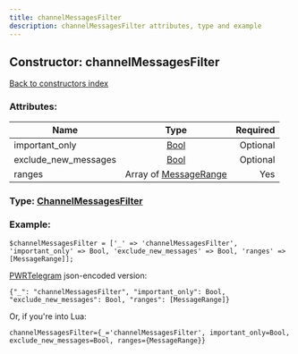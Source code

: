 ```yaml
---
title: channelMessagesFilter
description: channelMessagesFilter attributes, type and example
---
```

## Constructor: channelMessagesFilter  
[Back to constructors index](index.md)



### Attributes:

| Name     |    Type       | Required |
|----------|:-------------:|---------:|
|important\_only|[Bool](../types/Bool.md) | Optional|
|exclude\_new\_messages|[Bool](../types/Bool.md) | Optional|
|ranges|Array of [MessageRange](../types/MessageRange.md) | Yes|



### Type: [ChannelMessagesFilter](../types/ChannelMessagesFilter.md)


### Example:

```
$channelMessagesFilter = ['_' => 'channelMessagesFilter', 'important_only' => Bool, 'exclude_new_messages' => Bool, 'ranges' => [MessageRange]];
```  

[PWRTelegram](https://pwrtelegram.xyz) json-encoded version:

```
{"_": "channelMessagesFilter", "important_only": Bool, "exclude_new_messages": Bool, "ranges": [MessageRange]}
```


Or, if you're into Lua:  


```
channelMessagesFilter={_='channelMessagesFilter', important_only=Bool, exclude_new_messages=Bool, ranges={MessageRange}}

```


